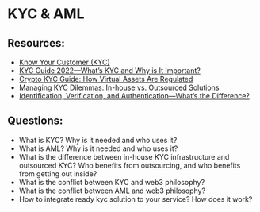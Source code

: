 # KYC & AML

## Resources:

* [Know Your Customer (KYC)](https://academy.binance.com/en/glossary/know-your-customer)
* [KYC Guide 2022—What’s KYC and Why is It Important?](https://sumsub.com/blog/kyc-guide/)
* [Crypto KYC Guide: How Virtual Assets Are Regulated](https://sumsub.com/blog/crypto-kyc-guide/)
* [Managing KYC Dilemmas: In-house vs. Outsourced Solutions](https://sumsub.com/blog/in-house-vs-outsourcing-kyc/)
* [Identification, Verification, and Authentication—What’s the Difference?](https://sumsub.com/blog/identification-verification-and-authentication/)

## Questions:
* What is KYC? Why is it needed and who uses it?
* What is AML? Why is it needed and who uses it?
* What is the difference between in-house KYC infrastructure and outsourced KYC? Who benefits from outsourcing, and who benefits from getting out inside?
* What is the conflict between KYC and web3 philosophy?
* What is the conflict between AML and web3 philosophy?
* How to integrate ready kyc solution to your service? How does it work?
